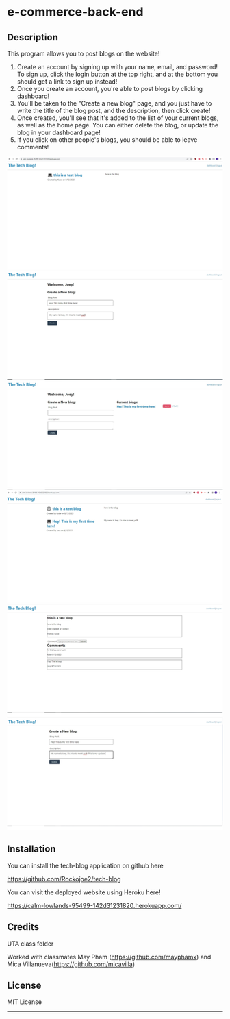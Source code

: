 # e-commerce-back-end

## Description

This program allows you to post blogs on the website!

1. Create an account by signing up with  your name, email, and password! To sign up, click the login button at the top right, and at the bottom you should get a link to sign up instead!
2. Once you create an account, you're able to post blogs by clicking dashboard!
3. You'll be taken to the "Create a new blog" page, and you just have to write the title of the blog post, and the description, then click create!
4. Once created, you'll see that it's added to the list of your current blogs, as well as the home page. You can either delete the blog, or update the blog in your dashboard page!
5. If you click on other people's blogs, you should be able to leave comments!

<img src="./assets/images/image.jpg"/>
<img src="./assets/images/image2.jpg"/>
<img src="./assets/images/image3.jpg"/>
<img src="./assets/images/image4.jpg"/>
<img src="./assets/images/image5.jpg"/>
<img src="./assets/images/image6.jpg"/>


## Installation

You can install the tech-blog application on github here

https://github.com/Rockojoe2/tech-blog

You can visit the deployed website using Heroku here!

https://calm-lowlands-95499-142d31231820.herokuapp.com/

## Credits
UTA class folder

Worked with classmates May Pham (https://github.com/mayphamx) and Mica Villanueva(https://github.com/micavilla) 


## License

MIT License

---